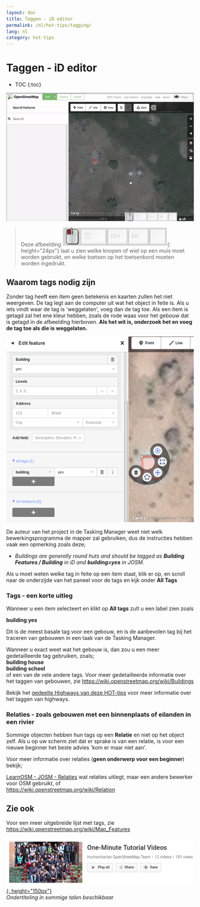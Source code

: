 ```yaml
---
layout: doc
title: Taggen - iD editor
permalink: /nl/hot-tips/tagging/
lang: nl
category: hot-tips
---
```


Taggen - iD editor
============

- TOC
{:toc}

![tagging][]

> Deze afbeelding ![keymon]{: height="24px"} laat u zien welke knopen of wiel op een muis moet worden gebruikt, en welke toetsen op het toetsenbord moeten worden ingedrukt.  

Waarom tags nodig zijn
-------------------

Zonder tag heeft een item geen betekenis en kaarten zullen het niet weergeven. De tag legt aan de computer uit wat het object in feite is. Als u iets vindt waar de tag is 'weggelaten', voeg dan de tag toe. Als een item is getagd zal het ene kleur hebben, zoals de rode waas voor het gebouw dat is getagd in de afbeelding hierboven. **Als het wit is, onderzoek het en voeg de tag toe als die is weggelaten.**  

![tagged-building][]  

De auteur van het project in de Tasking Manager weet niet welk bewerkingsprogramma de mapper zal gebruiken, dus de instructies hebben vaak een opmerking zoals deze;  

-  *Buildings are generally round huts and should be tagged as **Building Features / Building** in iD and **building=yes** in JOSM.*  

Als u moet weten welke tag in feite op een item staat, klik er op, en scroll naar de onderzijde van het paneel voor de tags en kijk onder **All Tags**

### Tags - een korte uitleg ###

Wanneer u een item selecteert en klikt op **All tags** zult u een label zien zoals  

**building    yes**  

Dit is de meest basale tag voor een gebouw, en is de aanbevolen tag bij het traceren van gebouwen in een taak van de Tasking Manager.  

Wanneer u exact weet wat het gebouw is, dan zou u een meer gedetailleerde tag gebruiken, zoals;  
  **building   house**  
  **building   school**  
of een van de vele andere tags. Voor meer gedetailleerde informatie over het taggen van gebouwen, zie <https://wiki.openstreetmap.org/wiki/Buildings>  

Bekijk het [gedeelte Highways van deze HOT-tips](/nl/hot-tips/highways/) voor meer informatie over het taggen van highways.  

### Relaties - zoals gebouwen met een binnenplaats of eilanden in een rivier ###

Sommige objecten hebben hun tags op een **Relatie** en niet op het object zelf. Als u op uw scherm ziet dat er sprake is van een relatie, is voor een nieuwe beginner het beste advies 'kom er maar niet aan'.  

Voor meer informatie over relaties (**geen onderwerp voor een beginner**) bekijk;  

[LearnOSM - JOSM - Relaties](/nl/josm/josm-relations/) wat relaties uitlegt, maar een andere bewerker voor OSM gebruikt, of  
<https://wiki.openstreetmap.org/wiki/Relation>

Zie ook  
---------

Voor een meer uitgebreide lijst met tags, zie <https://wiki.openstreetmap.org/wiki/Map_Features>  

[![one-mnute-tutorial-videos]{: height="150px"}](https://www.youtube.com/playlist?list=PLb9506_-6FMHZ3nwn9heri3xjQKrSq1hN "Humanitarian OpenStreetMap Team - One minute Tutorial Videos")  
*Ondertiteling in sommige talen beschikbaar*  





[tagging]:/images/hot-tips/tagging.gif
[keymon]:/images/hot-tips/keymon.png
[tagged-building]:/images/hot-tips/tagged-building.png
[one-mnute-tutorial-videos]: /images/hot-tips/one-mnute-tutorial-videos.png "Humanitarian OpenStreetMap Team One-Minute Tutorial Videos"